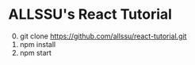 # ALLSSU's React Tutorial

0. git clone https://github.com/allssu/react-tutorial.git
1. npm install
2. npm start
